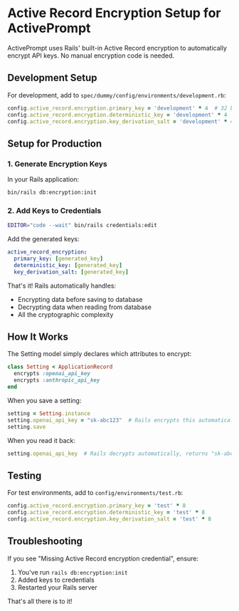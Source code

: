 # Active Record Encryption Setup for ActivePrompt

ActivePrompt uses Rails' built-in Active Record encryption to automatically encrypt API keys. No manual encryption code is needed.

## Development Setup

For development, add to `spec/dummy/config/environments/development.rb`:

```ruby
config.active_record.encryption.primary_key = 'development' * 4  # 32 bytes
config.active_record.encryption.deterministic_key = 'development' * 4  # 32 bytes  
config.active_record.encryption.key_derivation_salt = 'development' * 4  # 32 bytes
```

## Setup for Production

### 1. Generate Encryption Keys

In your Rails application:

```bash
bin/rails db:encryption:init
```

### 2. Add Keys to Credentials

```bash
EDITOR="code --wait" bin/rails credentials:edit
```

Add the generated keys:

```yaml
active_record_encryption:
  primary_key: [generated_key]
  deterministic_key: [generated_key]
  key_derivation_salt: [generated_key]
```

That's it! Rails automatically handles:
- Encrypting data before saving to database
- Decrypting data when reading from database
- All the cryptographic complexity

## How It Works

The Setting model simply declares which attributes to encrypt:

```ruby
class Setting < ApplicationRecord
  encrypts :openai_api_key
  encrypts :anthropic_api_key
end
```

When you save a setting:
```ruby
setting = Setting.instance
setting.openai_api_key = "sk-abc123"  # Rails encrypts this automatically
setting.save
```

When you read it back:
```ruby
setting.openai_api_key  # Rails decrypts automatically, returns "sk-abc123"
```

## Testing

For test environments, add to `config/environments/test.rb`:

```ruby
config.active_record.encryption.primary_key = 'test' * 8
config.active_record.encryption.deterministic_key = 'test' * 8
config.active_record.encryption.key_derivation_salt = 'test' * 8
```

## Troubleshooting

If you see "Missing Active Record encryption credential", ensure:
1. You've run `rails db:encryption:init`
2. Added keys to credentials
3. Restarted your Rails server

That's all there is to it!